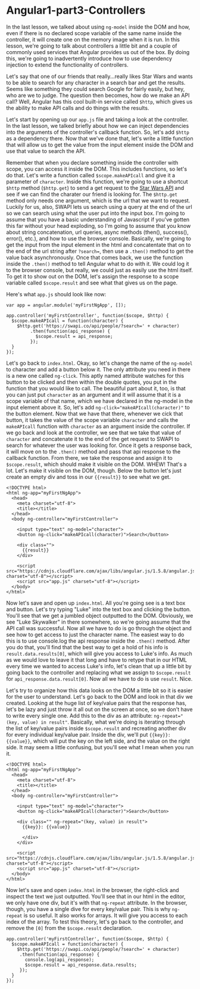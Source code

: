 # Angular1-part3-Controllers

In the last lesson, we talked about using `ng-model` inside the DOM and how, even if there is no declared scope variable of the same name inside the controller, it will create one on the memory image when it is run. In this lesson, we're going to talk about controllers a little bit and a couple of commonly used services that Angular provides us out of the box. By doing this, we're going to inadvertently introduce how to use dependency injection to extend the functionality of controllers.

Let's say that one of our friends that really...really likes Star Wars and wants to be able to search for any character in a search bar and get the results. Seems like something they could search Google for fairly easily, but hey, who are we to judge. The question then becomes, how do we make an API call? Well, Angular has this cool built-in service called `$http`, which gives us the ability to make API calls and do things with the results.

Let's start by opening up our `app.js` file and taking a look at the controller. In the last lesson, we talked briefly about how we can inject dependencies into the arguments of the controller's callback function. So, let's add `$http` as a dependency there. Now that we've done that, let's write a little function that will allow us to get the value from the input element inside the DOM and use that value to search the API. 

Remember that when you declare something inside the controller with scope, you can access it inside the DOM. This includes functions, so let's do that. Let's write a function called `$scope.makeAPIcall` and give it a parameter of `character`. Inside this function, we're going to use a shortcut `$http` method (`$http.get`) to send a get request to the [Star Wars API](https://swapi.co) and see if we can find the charater our friend is looking for. The `$http.get` method only needs one argument, which is the url that we want to request. Luckily for us, also, SWAPI lets us search using a query at the end of the url so we can search using what the user put into the input box. I'm going to assume that you have a basic understanding of Javascript if you've gotten this far without your head exploding, so I'm going to assume that you know about string concatenation, url queries, async methods (then(), success(), error(), etc.), and how to use the browser console. Basically, we're going to get the input from the input element in the html and concatentate that on to the end of the url string after `?search=`, then use a `.then()` method to get the value back asynchronously. Once that comes back, we use the function inside the `.then()` method to tell Angular what to do with it. We could log it to the browser console, but really, we could just as easily use the html itself. To get it to show out on the DOM, let's assign the response to a scope variable called `$scope.result` and see what that gives us on the page.

Here's what `app.js` should look like now:

<pre><code>var app = angular.module('myFirstNgApp', []);

app.controller('myFirstController', function($scope, $http) {
  $scope.makeAPIcall = function(character) {
    $http.get('https://swapi.co/api/people/?search=' + character)
         .then(function(api_response) {
           $scope.result = api_response;
         });
  }
});
</code></pre>

Let's go back to `index.html`. Okay, so let's change the name of the `ng-model` to character and add a button below it. The only attribute you need in there is a new one called `ng-click`. This aptly named attribute watches for this button to be clicked and then within the double quotes, you put in the function that you would like to call. The beautiful part about it, too, is that you can just put `character` as an argument and it will assume that it is a scope variable of that name, which we have declared in the ng-model in the input element above it. So, let's add `ng-click="makeAPIcall(character)"` to the button element. Now that we have that there, whenever we cick that button, it takes the value of the scope variable `character` and calls the `makeAPIcall` function with `character` as an argument inside the controller. If we go back and look at the controller, we see that we take that value of `character` and concatenate it to the end of the get request to SWAPI to search for whatever the user was looking for. Once it gets a response back,
it will move on to the `.then()` method and pass that api response to the callback function. From there, we take the response and assign it to `$scope.result`, which should make it visible on the DOM. WHEW! That's a lot. Let's make it visible on the DOM, though. Below the button let's just create an empty div and toss in our `{{result}}` to see what we get.

```text
<!DOCTYPE html>
<html ng-app="myFirstNgApp">
  <head>
    <meta charset="utf-8">
    <title></title>
  </head>
  <body ng-controller="myFirstController">

    <input type="text" ng-model="character">
    <button ng-click="makeAPIcall(character)">Search</button>

    <div class="">
      {{result}}
    </div>

    <script src="https://cdnjs.cloudflare.com/ajax/libs/angular.js/1.5.8/angular.js" charset="utf-8"></script>
    <script src="app.js" charset="utf-8"></script>
  </body>
</html>
```
Now let's save and open up `index.html`. All you're going see is a text box and button. Let's try typing "Luke" into the text box and clicking the button. You'll see that we get a jumbled object outputted to the DOM. Obviously, we see "Luke Skywalker" in there somewhere, so we're going assume that the API call was successful. Now all we have to do is go through the object and see how to get access to just the character name. The easiest way to do this is to use console.log the api response inside the `.then()` method. After you do that, you'll find that the best way to get a hold of his info is `result.data.results[0]`, which will give you access to Luke's info. As much as we would love to leave it that long and have to retype that in our HTML every time we wanted to access Luke's info, let's clean that up a little bit by going back to the controller and replacing what we assign to `$scope.result` for `api_response.data.result[0]`. Now all we have to do is use `result`. Nice. 

Let's try to organize how this data looks on the DOM a little bit so it is easier for the user to understand. Let's go back to the DOM and look in that div we created. Looking at the huge list of key/value pairs that the response has, let's be lazy and just throw it all out on the screen at once, so we don't have to write every single one. Add this to the div as an attribute: `ng-repeat="(key, value) in result"`. Basically, what we're doing is iterating through the list of key/value pairs inside `$scope.result` and recreating another div for every individual key/value pair. Inside the div, we'll put `{{key}}: {{value}}`, which will put the key on the left side, and the value on the right side. It may seem a little confusing, but you'll see what I mean when you run it.

```text
<!DOCTYPE html>
<html ng-app="myFirstNgApp">
  <head>
    <meta charset="utf-8">
    <title></title>
  </head>
  <body ng-controller="myFirstController">

    <input type="text" ng-model="character">
    <button ng-click="makeAPIcall(character)">Search</button>

    <div class="" ng-repeat="(key, value) in result">
      {{key}}: {{value}}

      </div>
    </div>

    <script src="https://cdnjs.cloudflare.com/ajax/libs/angular.js/1.5.8/angular.js" charset="utf-8"></script>
    <script src="app.js" charset="utf-8"></script>
  </body>
</html>
```
Now let's save and open `index.html` in the browser, the right-click and inspect the text we just outputted. You'll see that in our html in the editor, we only have one div, but it's with that `ng-repeat` attribute. In the browser, though, you have a single dive for every key/value pair. This is why `ng-repeat` is so useful. It also works for arrays. It will give you access to each index of the array. To test this theory, let's go back to the controller, and remove the `[0]` from the `$scope.result` declaration.

<pre><code>app.controller('myFirstController', function($scope, $http) {
  $scope.makeAPIcall = function(character) {
    $http.get('https://swapi.co/api/people/?search=' + character)
     .then(function(api_response) {
       console.log(api_response);
       $scope.result = api_response.data.results;
     });
  }
});
</code></pre>
